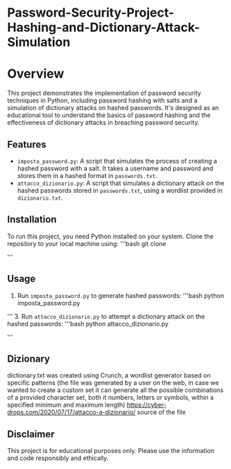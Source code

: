 # Password-Security-Project-Hashing-and-Dictionary-Attack-Simulation
# Overview
This project demonstrates the implementation of password security techniques in Python, including password hashing with salts and a simulation of dictionary attacks on hashed passwords. It's designed as an educational tool to understand the basics of password hashing and the effectiveness of dictionary attacks in breaching password security.

## Features
- `imposta_password.py`: A script that simulates the process of creating a hashed password with a salt. It takes a username and password and stores them in a hashed format in `passwords.txt`.
- `attacco_dizionario.py`: A script that simulates a dictionary attack on the hashed passwords stored in `passwords.txt`, using a wordlist provided in `dizionario.txt`.

## Installation
To run this project, you need Python installed on your system. Clone the repository to your local machine using:
'''bash
git clone 

'''
## Usage
1. Run `imposta_password.py` to generate hashed passwords:
'''bash
python imposta_password.py

'''
3. Run `attacco_dizionario.py` to attempt a dictionary attack on the hashed passwords:
'''bash
python attacco_dizionario.py

'''
## Dizionary
dictionary.txt was created using Crunch, a wordlist generator based on specific patterns (the file was generated by a user on the web, in case we wanted to create a custom set it can generate all the possible combinations of a provided character set, both it numbers, letters or symbols, within a specified minimum and maximum length)
https://cyber-drops.com/2020/07/17/attacco-a-dizionario/ source of the file
## Disclaimer
This project is for educational purposes only. Please use the information and code responsibly and ethically.
